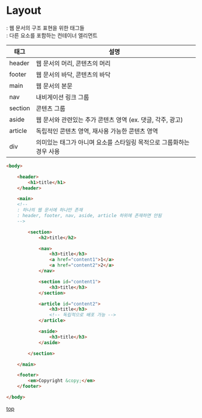 # Layout
: 웹 문서의 구조 표현을 위한 태그들   
: 다른 요소를 포함하는 컨테이너 엘리먼트   


태그 | 설명
---|---
header  | 웹 문서의 머리, 콘텐츠의 머리
footer  | 웹 문서의 바닥, 콘텐츠의 바닥
main    | 웹 문서의 본문
nav     | 내비게이션 링크 그룹
section | 콘텐츠 그룹
aside   | 웹 문서와 관련있는 추가 콘텐츠 영역 (ex. 댓글, 각주, 광고)
article | 독립적인 콘텐츠 영역, 재사용 가능한 콘텐츠 영역  
div     | 의미있는 태그가 아니며 요소를 스타일링 목적으로 그룹화하는 경우 사용


```html
<body>

    <header>
        <h1>title</h1>
    </header>

    <main>
    <!--
    : 하나의 웹 문서에 하나만 존재
    : header, footer, nav, aside, article 하위에 존재하면 안됨
    -->

        <section>
            <h2>title</h2>

            <nav>
                <h3>title</h3>
                <a href="content1">1</a>
                <a href="content2">2</a>
            </nav>

            <section id="content1">
                <h3>title</h3>
            </section>

            <article id="content2">
                <h3>title</h3>
                <!-- 독립적으로 배포 가능 -->
            </article>

            <aside>
                <h3>title</h3>
            </aside>

        </section>

    </main>

    <footer>
        <em>Copyright &copy;</em>
    </footer>

</body>
```



[top](#)
